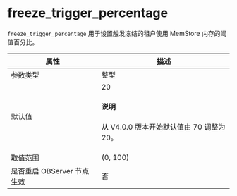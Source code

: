 # freeze_trigger_percentage 

`freeze_trigger_percentage` 用于设置触发冻结的租户使用 MemStore 内存的阈值百分比。

|      **属性**      |  **描述**   |
|------------------|-----------|
| 参数类型             | 整型        |
| 默认值              | 20 <main id="notice" type='explain'><h4>说明</h4><p>从 V4.0.0 版本开始默认值由 70 调整为 20。</p></main>        |
| 取值范围             | (0, 100) |
| 是否重启 OBServer 节点生效 | 否         |
